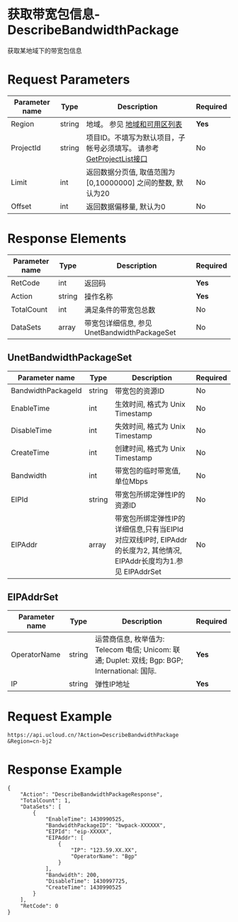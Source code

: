# 获取带宽包信息-DescribeBandwidthPackage

获取某地域下的带宽包信息

# Request Parameters
|Parameter name|Type|Description|Required|
|---|---|---|---|
|Region|string|地域。 参见 [地域和可用区列表](api/summary/regionlist)|**Yes**|
|ProjectId|string|项目ID。不填写为默认项目，子帐号必须填写。 请参考[GetProjectList接口](api/summary/get_project_list)|No|
|Limit|int|返回数据分页值, 取值范围为 [0,10000000] 之间的整数, 默认为20|No|
|Offset|int|返回数据偏移量, 默认为0|No|

# Response Elements
|Parameter name|Type|Description|Required|
|---|---|---|---|
|RetCode|int|返回码|**Yes**|
|Action|string|操作名称|**Yes**|
|TotalCount|int|满足条件的带宽包总数|No|
|DataSets|array|带宽包详细信息, 参见 UnetBandwidthPackageSet|No|

## UnetBandwidthPackageSet
|Parameter name|Type|Description|Required|
|---|---|---|---|
|BandwidthPackageId|string|带宽包的资源ID|No|
|EnableTime|int|生效时间, 格式为 Unix Timestamp|No|
|DisableTime|int|失效时间, 格式为 Unix Timestamp|No|
|CreateTime|int|创建时间, 格式为 Unix Timestamp|No|
|Bandwidth|int|带宽包的临时带宽值, 单位Mbps|No|
|EIPId|string|带宽包所绑定弹性IP的资源ID|No|
|EIPAddr|array|带宽包所绑定弹性IP的详细信息,只有当EIPId对应双线IP时, EIPAddr的长度为2, 其他情况, EIPAddr长度均为1.参见 EIPAddrSet|No|

## EIPAddrSet
|Parameter name|Type|Description|Required|
|---|---|---|---|
|OperatorName|string|运营商信息, 枚举值为: Telecom 电信; Unicom: 联通; Duplet: 双线; Bgp: BGP; International: 国际.|**Yes**|
|IP|string|弹性IP地址|**Yes**|

# Request Example
```
https://api.ucloud.cn/?Action=DescribeBandwidthPackage
&Region=cn-bj2
```

# Response Example
```
{
    "Action": "DescribeBandwidthPackageResponse", 
    "TotalCount": 1, 
    "DataSets": [
        {
            "EnableTime": 1430990525, 
            "BandwidthPackageID": "bwpack-XXXXXX", 
            "EIPId": "eip-XXXXX", 
            "EIPAddr": [
                {
                    "IP": "123.59.XX.XX", 
                    "OperatorName": "Bgp"
                }
            ], 
            "Bandwidth": 200, 
            "DisableTime": 1430997725, 
            "CreateTime": 1430990525
        }
    ], 
    "RetCode": 0
}
```

